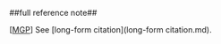 ##full reference note##

\[[MGP](SOURCES.md#MGP)\] See [long-form citation](long-form citation.md).
